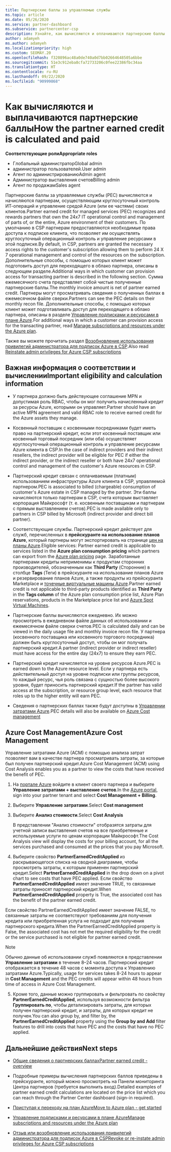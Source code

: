 ```yaml
---
title: Партнерские баллы за управляемые службы
ms.topic: article
ms.date: 05/26/2020
ms.service: partner-dashboard
ms.subservice: partnercenter-csp
description: Узнайте, как вычисляются и оплачиваются партнерские баллы (PEC) за управляемые службы для партнеров Майкрософт и как узнать, соответствуете ли вы требованиям для их получения.
author: adamyeh
ms.author: adamyeh
ms.localizationpriority: high
ms.custom: SEOMAY.20
ms.openlocfilehash: f320896ac48a0de740a0d7bb02664648505a6bbe
ms.sourcegitcommit: 51e3c912eba8cfa72733206c0fee22386fbc34aa
ms.translationtype: HT
ms.contentlocale: ru-RU
ms.lasthandoff: 09/22/2020
ms.locfileid: "90999868"
---
```

# <a name="how-the-partner-earned-credit-is-calculated-and-paid"></a><span data-ttu-id="0f19a-103">Как вычисляются и выплачиваются партнерские баллы</span><span class="sxs-lookup"><span data-stu-id="0f19a-103">How the partner earned credit is calculated and paid</span></span>

<span data-ttu-id="0f19a-104">**Соответствующие роли**</span><span class="sxs-lookup"><span data-stu-id="0f19a-104">**Appropriate roles**</span></span>

- <span data-ttu-id="0f19a-105">Глобальный администратор</span><span class="sxs-lookup"><span data-stu-id="0f19a-105">Global admin</span></span>
- <span data-ttu-id="0f19a-106">администратор пользователей.</span><span class="sxs-lookup"><span data-stu-id="0f19a-106">User admin</span></span>
- <span data-ttu-id="0f19a-107">Агент по администрированию</span><span class="sxs-lookup"><span data-stu-id="0f19a-107">Admin agent</span></span>
- <span data-ttu-id="0f19a-108">Администратор выставления счетов</span><span class="sxs-lookup"><span data-stu-id="0f19a-108">Billing admin</span></span>
- <span data-ttu-id="0f19a-109">Агент по продажам</span><span class="sxs-lookup"><span data-stu-id="0f19a-109">Sales agent</span></span>

<span data-ttu-id="0f19a-110">Партнерские баллы за управляемые службы (PEC) вычисляются и начисляются партнерам, осуществляющим круглосуточный контроль ИТ-операций и управление средой Azure (или ее частями) своих клиентов.</span><span class="sxs-lookup"><span data-stu-id="0f19a-110">Partner earned credit for managed services (PEC) recognizes and rewards partners that own the 24x7 IT operational control and management of parts of, or the entire, Azure environment of their customers.</span></span> <span data-ttu-id="0f19a-111">По умолчанию в CSP партнерам предоставляются необходимые права доступа к подписке клиента, что позволяет им осуществлять круглосуточный операционный контроль и управление ресурсами в этой подписке.</span><span class="sxs-lookup"><span data-stu-id="0f19a-111">By default, in CSP, partners are granted the necessary access rights to the customer's subscription allowing them to perform 24 X 7 operational management and control of the resources on the subscription.</span></span> <span data-ttu-id="0f19a-112">Дополнительные способы, с помощью которых клиент может подготовить доступ для переходящего в облако партнера, описаны в следующем разделе.</span><span class="sxs-lookup"><span data-stu-id="0f19a-112">Additional ways in which customer can provision access for transacting partner is described in the following section.</span></span> <span data-ttu-id="0f19a-113">Сумма ежемесячного счета представляет собой чистые полученные партнерские баллы.</span><span class="sxs-lookup"><span data-stu-id="0f19a-113">The monthly invoice amount is net of partner earned credit.</span></span> <span data-ttu-id="0f19a-114">Партнеры могут просматривать сведения о полученных баллах в ежемесячном файле сверки.</span><span class="sxs-lookup"><span data-stu-id="0f19a-114">Partners can see the PEC details on their monthly recon file.</span></span> <span data-ttu-id="0f19a-115">Дополнительные способы, с помощью которых клиент может подготавливать доступ для переходящего в облако партнера, описаны в разделе [Управление подписками и ресурсами в плане Azure](azure-plan-manage.md).</span><span class="sxs-lookup"><span data-stu-id="0f19a-115">For additional ways in which a customer can provision access for the transacting partner, read [Manage subscriptions and resources under the Azure plan](azure-plan-manage.md).</span></span>

<span data-ttu-id="0f19a-116">Также вы можете прочитать раздел [Возобновление использования привилегий администратора для подписок Azure в CSP](revoke-reinstate-csp.md).</span><span class="sxs-lookup"><span data-stu-id="0f19a-116">Also read [Reinstate admin privileges for Azure CSP subscriptions](revoke-reinstate-csp.md)</span></span>

## <a name="important-eligibility-and-calculation-information"></a><span data-ttu-id="0f19a-117">Важная информация о соответствии и вычислении</span><span class="sxs-lookup"><span data-stu-id="0f19a-117">Important eligibility and calculation information</span></span>

- <span data-ttu-id="0f19a-118">У партнера должно быть действующее соглашение MPN и допустимая роль RBAC, чтобы он мог получить начисленный кредит за ресурсы Azure, которыми он управляет.</span><span class="sxs-lookup"><span data-stu-id="0f19a-118">Partner should have an active MPN agreement and valid RBAC role to receive earned credit for the Azure assets they manage.</span></span> 

- <span data-ttu-id="0f19a-119">Косвенный поставщик с косвенными посредниками будет иметь право на партнерский кредит, если этот косвенный поставщик или косвенный торговый посредник (или оба) осуществляет круглосуточный операционный контроль и управление ресурсами Azure клиента в CSP.</span><span class="sxs-lookup"><span data-stu-id="0f19a-119">In the case of indirect providers and their indirect resellers, the indirect provider will be eligible for PEC if either the indirect provider, or the indirect reseller or both have 24x7 operational control and management of the customer's Azure resources in CSP.</span></span>

- <span data-ttu-id="0f19a-120">Партнерский кредит связан с оплачиваемым (платным) использованием инфраструктуры Azure клиента в CSP, управляемой партнером.</span><span class="sxs-lookup"><span data-stu-id="0f19a-120">PEC is associated to billed (chargeable) consumption of customer's Azure estate in CSP managed by the partner.</span></span> <span data-ttu-id="0f19a-121">Эти баллы начисляются только партнерам в CSP, счета которым выставляет корпорация Майкрософт (т. е. косвенным поставщикам и партнерам с прямым выставлением счетов).</span><span class="sxs-lookup"><span data-stu-id="0f19a-121">PEC is made available only to partners in CSP billed by Microsoft (indirect provider and direct bill partner).</span></span> 

- <span data-ttu-id="0f19a-122">Соответствующие службы. Партнерский кредит действует для служб, перечисленных в **прейскуранте на использование планов Azure**, который партнеры могут экспортировать на странице [цен на планы Azure](https://partner.microsoft.com/commerce/sales).</span><span class="sxs-lookup"><span data-stu-id="0f19a-122">Eligible services: Partner earned credit is applicable to services listed in the **Azure plan consumption pricing** which partners can export from the [Azure plan pricing](https://partner.microsoft.com/commerce/sales) page.</span></span> <span data-ttu-id="0f19a-123">Заработанные партнерами кредиты неприменимы к продуктам сторонних производителей, обозначенным как **Third Party** (Сторонние) в столбце **Tags** (Теги) в прейскуранте на использование планов Azure и резервирование планов Azure, а также продукты из прейскуранта Marketplace и [точечные виртуальные машины Azure](https://partner.microsoft.com/resources/collection/azure-spot-in-csp#/).</span><span class="sxs-lookup"><span data-stu-id="0f19a-123">Partner earned credit is not applicable to third-party products identified as **Third Party** in the **Tags column** of the Azure plan consumption price list, Azure Plan reservations, products in the Marketplace price list and [Azure Spot Virtual Machines](https://partner.microsoft.com/resources/collection/azure-spot-in-csp#/).</span></span>

- <span data-ttu-id="0f19a-124">Партнерские баллы вычисляются ежедневно. Их можно просмотреть в ежедневном файле данных об использовании и ежемесячном файле сверки счетов.</span><span class="sxs-lookup"><span data-stu-id="0f19a-124">PEC is calculated daily and can be viewed in the daily usage file and monthly invoice recon file.</span></span> <span data-ttu-id="0f19a-125">У партнера (косвенного поставщика или косвенного торгового посредника) должен быть круглосуточный доступ, чтобы он мог получать партнерский кредит.</span><span class="sxs-lookup"><span data-stu-id="0f19a-125">A partner (indirect provider or indirect reseller) must have access for the entire day (24x7) to ensure they earn PEC.</span></span>  

- <span data-ttu-id="0f19a-126">Партнерский кредит начисляется на уровне ресурсов Azure.</span><span class="sxs-lookup"><span data-stu-id="0f19a-126">PEC is earned down to the Azure resource level.</span></span> <span data-ttu-id="0f19a-127">Если у партнера есть действительный доступ на уровне подписки или группы ресурсов, то каждый ресурс, чья роль связана с сущностью более высокого уровня, будет приносить партнерский кредит.</span><span class="sxs-lookup"><span data-stu-id="0f19a-127">If the partner has valid access at the subscription, or resource group level, each resource that roles up to the higher entity will earn PEC.</span></span>  

- <span data-ttu-id="0f19a-128">Сведения о партнерских баллах также будут доступны в [Управлении затратами Azure](/azure/cost-management-billing/costs/get-started-partners).</span><span class="sxs-lookup"><span data-stu-id="0f19a-128">PEC details will also be available on [Azure Cost management](/azure/cost-management-billing/costs/get-started-partners)</span></span>

## <a name="azure-cost-management"></a><span data-ttu-id="0f19a-129">Azure Cost Management</span><span class="sxs-lookup"><span data-stu-id="0f19a-129">Azure Cost Management</span></span>

<span data-ttu-id="0f19a-130">Управление затратами Azure (ACM) с помощью анализа затрат позволяет вам в качестве партнера просматривать затраты, за которые был получен партнерский кредит.</span><span class="sxs-lookup"><span data-stu-id="0f19a-130">Azure Cost Management (ACM) using Cost Analysis enables you as a partner to view the costs that have received the benefit of PEC.</span></span>  

1. <span data-ttu-id="0f19a-131">На [портале Azure](https://portal.azure.com) войдите в клиент своего партнера и выберите **Управление затратами + выставление счетов**.</span><span class="sxs-lookup"><span data-stu-id="0f19a-131">In the [Azure portal](https://portal.azure.com), sign into your partner tenant and select **Cost Management + Billing**.</span></span>

2. <span data-ttu-id="0f19a-132">Выберите **Управление затратами**.</span><span class="sxs-lookup"><span data-stu-id="0f19a-132">Select **Cost management**</span></span>

3. <span data-ttu-id="0f19a-133">Выберите **Анализ стоимости**.</span><span class="sxs-lookup"><span data-stu-id="0f19a-133">Select **Cost Analysis**</span></span>

   <span data-ttu-id="0f19a-134">В представлении "Анализ стоимости" отобразятся затраты для учетной записи выставления счетов на все приобретенные и используемые услуги по ценам корпорации Майкрософт.</span><span class="sxs-lookup"><span data-stu-id="0f19a-134">The Cost Analysis view will display the costs for your billing account, for all the services purchased and consumed at the prices that you pay Microsoft.</span></span>

4. <span data-ttu-id="0f19a-135">Выберите свойство **PartnerEarnedCreditApplied** из раскрывающегося списка на сводной диаграмме, чтобы просмотреть затраты, к которым применен партнерский кредит.</span><span class="sxs-lookup"><span data-stu-id="0f19a-135">Select **PartnerEarnedCreditApplied** in the drop down on a pivot chart to see costs that have PEC applied.</span></span> <span data-ttu-id="0f19a-136">Если свойство **PartnerEarnedCreditApplied** имеет значение TRUE, то связанные затраты приносят партнерский кредит.</span><span class="sxs-lookup"><span data-stu-id="0f19a-136">When **PartnerEarnedCreditApplied** property is True, the associated cost has the benefit of the partner earned credit.</span></span> 

<span data-ttu-id="0f19a-137">Если свойство PartnerEarnedCreditApplied имеет значение FALSE, то связанные затраты не соответствуют требованиям для получения кредита или приобретенная услуга не подходит для получения партнерского кредита.</span><span class="sxs-lookup"><span data-stu-id="0f19a-137">When the PartnerEarnedCreditApplied property is False, the associated cost has not met the required eligibility for the credit or the service purchased is not eligible for partner earned credit.</span></span>

>[!NOTE] 
><span data-ttu-id="0f19a-138">Обычно данные об использовании служб появляются в представлении **Управление затратами** в течение 8–24 часов. Партнерский кредит отображается в течение 48 часов с момента доступа к Управлению затратами Azure.</span><span class="sxs-lookup"><span data-stu-id="0f19a-138">Typically, usage for services takes 8-24 hours to appear in **Cost Management** and the PEC credits will appear within 48 hours from time of access in Azure Cost Management.</span></span>

5. <span data-ttu-id="0f19a-139">Кроме того, данные можно группировать и фильтровать по свойству **PartnerEarnedCreditApplied**, используя возможности фильтра **Группировать по**, чтобы детализировать затраты, для которых получен партнерский кредит, и затраты, для которых кредит не получен.</span><span class="sxs-lookup"><span data-stu-id="0f19a-139">You can also group by, and filter by, the **PartnerEarnedCreditApplied** property using the **Group by and Add** filter features to drill into costs that have PEC and the costs that have no PEC applied.</span></span>

## <a name="next-steps"></a><span data-ttu-id="0f19a-140">Дальнейшие действия</span><span class="sxs-lookup"><span data-stu-id="0f19a-140">Next steps</span></span>

- [<span data-ttu-id="0f19a-141">Общие сведения о партнерских баллах</span><span class="sxs-lookup"><span data-stu-id="0f19a-141">Partner earned credit - overview</span></span>](partner-earned-credit.md)

- <span data-ttu-id="0f19a-142">Подробные примеры вычисления партнерских баллов приведены в прейскуранте, который можно просмотреть на Панели мониторинга Центра партнеров (требуется выполнить вход).</span><span class="sxs-lookup"><span data-stu-id="0f19a-142">Detailed examples of partner earned credit calculations are located on the price list which you can reach through the Partner Center dashboard (sign-in required).</span></span>

- [<span data-ttu-id="0f19a-143">Приступая к переходу на план Azure</span><span class="sxs-lookup"><span data-stu-id="0f19a-143">Move to Azure plan - get started</span></span>](azure-plan-get-started.md)

- [<span data-ttu-id="0f19a-144">Управление подписками и ресурсами в плане Azure</span><span class="sxs-lookup"><span data-stu-id="0f19a-144">Manage subscriptions and resources under the Azure plan</span></span>](azure-plan-manage.md)

- [<span data-ttu-id="0f19a-145">Отзыв или возобновление использования привилегий администратора для подписок Azure в CSP</span><span class="sxs-lookup"><span data-stu-id="0f19a-145">Revoke or re-instate admin privileges for Azure CSP subscriptions</span></span>](revoke-reinstate-csp.md)
